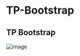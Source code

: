 # TP-Bootstrap
<h2>TP Bootstrap</h2>

![image](https://user-images.githubusercontent.com/53410994/216294611-475c7283-cd4d-4ba2-b1a0-46e03445c43f.png)
